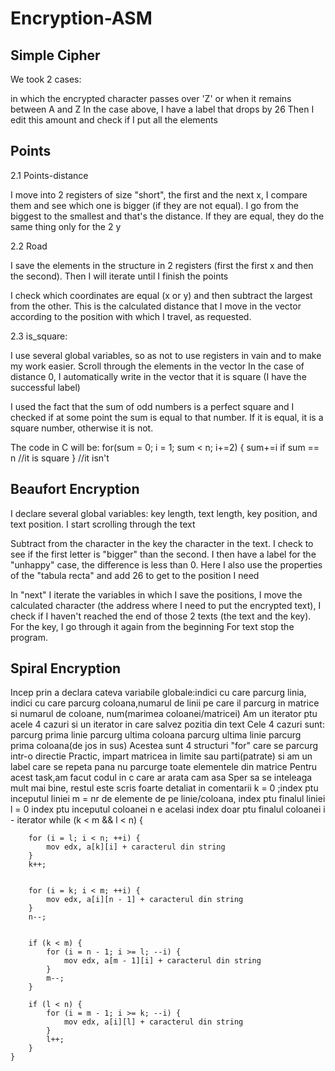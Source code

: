 # Encryption-ASM

Simple Cipher
-------------
We took 2 cases:

in which the encrypted character passes over 'Z' or when it remains between A and Z
In the case above, I have a label that drops by 26
Then I edit this amount and check if I put all the elements

Points
-------

2.1  Points-distance

I move into 2 registers of size "short", the first and the next x, I compare them and see which one is bigger (if they are not equal).
I go from the biggest to the smallest and that's the distance.
If they are equal, they do the same thing only for the 2 y
    
2.2 Road

I save the elements in the structure in 2 registers (first the first x and then the second). Then I will iterate until I finish the points

I check which coordinates are equal (x or y) and then subtract the largest from the other.
This is the calculated distance that I move in the vector according to the position with which I travel, as requested.

2.3 is_square:

I use several global variables, so as not to use registers in vain and to make my work easier.
Scroll through the elements in the vector
In the case of distance 0, I automatically write in the vector that it is square (I have the successful label)

I used the fact that the sum of odd numbers is a perfect square and I checked if at some point the sum is equal to that number. If it is equal, it is a square number, otherwise it is not.

The code in C will be:
for(sum = 0; i = 1; sum < n; i+=2) {
    sum+=i
    if sum == n
    //it is square
}
    //it isn't

Beaufort Encryption
-------------------
I declare several global variables: key length, text length, key position, and text position.
I start scrolling through the text

Subtract from the character in the key the character in the text. I check to see if the first letter is "bigger" than the second.
I then have a label for the "unhappy" case, the difference is less than 0.
Here I also use the properties of the "tabula recta" and add 26 to get to the position I need

In "next" I iterate the variables in which I save the positions, I move the calculated character (the address where I need to put the encrypted text), I check if I haven't reached the end of those 2 texts (the text and the key).
For the key, I go through it again from the beginning
For text stop the program.

Spiral Encryption
-----------------
Incep prin a declara cateva variabile globale:indici cu care parcurg linia, indici cu care parcurg coloana,numarul de linii pe care il parcurg in matrice si numarul de coloane, num(marimea coloanei/matricei)
Am un iterator ptu acele 4 cazuri si un iterator in care salvez pozitia din text
Cele 4 cazuri sunt:
parcurg prima linie
parcurg ultima coloana
parcurg ultima linie
parcurg prima coloana(de jos in sus)
Acestea sunt 4 structuri "for" care se parcurg intr-o directie
Practic, impart matricea in limite sau parti(patrate) si am un label care se repeta pana nu parcurge toate elementele din matrice
Pentru acest task,am facut codul in c care ar arata cam asa
Sper sa se inteleaga mult mai bine, restul este scris foarte detaliat in comentarii
k = 0 ;index ptu inceputul liniei
m = nr de elemente de pe linie/coloana, index ptu finalul liniei
l = 0 index ptu inceputul coloanei
n  e acelasi index doar ptu finalul coloanei
        i - iterator
while (k < m && l < n) {

        for (i = l; i < n; ++i) {
            mov edx, a[k][i] + caracterul din string
        }
        k++;
 
        
        for (i = k; i < m; ++i) {
            mov edx, a[i][n - 1] + caracterul din string 
        }
        n--;
 
        
        if (k < m) {
            for (i = n - 1; i >= l; --i) {
                mov edx, a[m - 1][i] + caracterul din string 
            }
            m--;
        }
 
        if (l < n) {
            for (i = m - 1; i >= k; --i) {
                mov edx, a[i][l] + caracterul din string 
            }
            l++;
        }
    }







